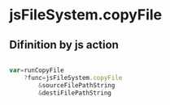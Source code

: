 # jsFileSystem.copyFile

## Difinition by js action

```js.js

var=runCopyFile
	?func=jsFileSystem.copyFile
		&sourceFilePathString
		&destiFilePathString
```


